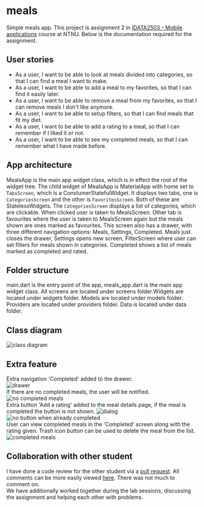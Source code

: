 # meals
Simple meals app. This project is assignment 2 in [IDATA2503 - Mobile applications](https://www.ntnu.edu/studies/courses/IDATA2503) course at NTNU. Below is the documentation required for the assignment.  

## User stories
- As a user, I want to be able to look at meals divided into categories, so that I can find a meal I want to make.
- As a user, I want to be able to add a meal to my favorites, so that I can find it easily later.
- As a user, I want to be able to remove a meal from my favorites, so that I can remove meals I don't like anymore.
- As a user, I want to be able to setup filters, so that I can find meals that fit my diet.
- As a user, I want to be able to add a rating to a meal, so that I can remember if I liked it or not.
- As a user, I want to be able to see my completed meals, so that I can remember what I have made before.

## App architecture
MealsApp is the main app widget class, which is in effect the root of the widget tree. The child widget of MealsApp is MaterialApp with home set to `TabsScreen`, which is a ConstumerStatefulWidget. It displays two tabs, one is `CategoriesScreen` and the other is `FavoritesScreen`. Both of these are StatelessWidgets. The `CategoriesScreen` displays a list of categories, which are clickable. When clicked user is taken to MealsScreen. Other tab is favourites where the user is taken to MealsScreen again but the meals shown are ones marked as favourites. This screen also has a drawer, with three different navigation options: Meals, Settings, Completed. Meals just closes the drawer, Settings opens new screen, FilterScreen where user can set filters for meals shown in categories. Completed shows a list of meals marked as completed and rated.

## Folder structure
main.dart is the entry point of the app, meals_app.dart is the main app widget class. All screens are located under screens folder.Widgets are located under widgets folder. Models are located under models folder. Providers are located under providers folder. Data is located under data folder.  

## Class diagram
![class diagram](./documents/classdiagram.png)  


## Extra feature
Extra navigation 'Completed' added to the drawer.  
![drawer](./documents/drawer.png)  
If there are no completed meals, the user will be notified.  
![no completed meals](./documents/no_completed.png)  
Extra button 'Add a rating' added to the meal details page, if the meal is completed the button is not shown.
![dialog](./documents/dialog.png) ![no button when already completed](./documents/no_button.png)  
User can view completed meals in the 'Completed' screen along with the rating given. Trash icon button can be used to delete the meal from the list.    
![completed meals](./documents/completed_meals.png)

## Collaboration with other student
I have done a code review for the other student via a [pull request](https://github.com/Oransj/meals-app/pull/1). All comments can be more easily viewed [here](https://github.com/Oransj/meals-app/pull/1/commits/c1d58775860e0653be79e058225c98fb0841046f#diff-3371bc624820770aeaba082af5ecbe94b37bc0f7512e8ebc78627269eb155bc7). There was not much to comment on.  
We have additionally worked together during the lab sessions, discussing the assignment and helping each other with problems.  



